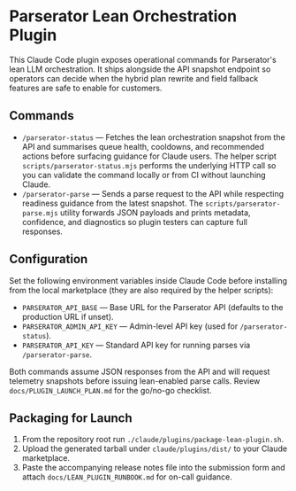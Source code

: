 # Parserator Lean Orchestration Plugin

This Claude Code plugin exposes operational commands for Parserator's lean LLM orchestration.
It ships alongside the API snapshot endpoint so operators can decide when the hybrid plan rewrite
and field fallback features are safe to enable for customers.

## Commands

- `/parserator-status` — Fetches the lean orchestration snapshot from the API and summarises queue
  health, cooldowns, and recommended actions before surfacing guidance for Claude users. The helper
  script `scripts/parserator-status.mjs` performs the underlying HTTP call so you can validate the
  command locally or from CI without launching Claude.
- `/parserator-parse` — Sends a parse request to the API while respecting readiness guidance from the
  latest snapshot. The `scripts/parserator-parse.mjs` utility forwards JSON payloads and prints
  metadata, confidence, and diagnostics so plugin testers can capture full responses.

## Configuration

Set the following environment variables inside Claude Code before installing from the local
marketplace (they are also required by the helper scripts):

- `PARSERATOR_API_BASE` — Base URL for the Parserator API (defaults to the production URL if unset).
- `PARSERATOR_ADMIN_API_KEY` — Admin-level API key (used for `/parserator-status`).
- `PARSERATOR_API_KEY` — Standard API key for running parses via `/parserator-parse`.

Both commands assume JSON responses from the API and will request telemetry snapshots before issuing
lean-enabled parse calls. Review `docs/PLUGIN_LAUNCH_PLAN.md` for the go/no-go checklist.

## Packaging for Launch

1. From the repository root run `./claude/plugins/package-lean-plugin.sh`.
2. Upload the generated tarball under `claude/plugins/dist/` to your Claude marketplace.
3. Paste the accompanying release notes file into the submission form and attach
   `docs/LEAN_PLUGIN_RUNBOOK.md` for on-call guidance.
